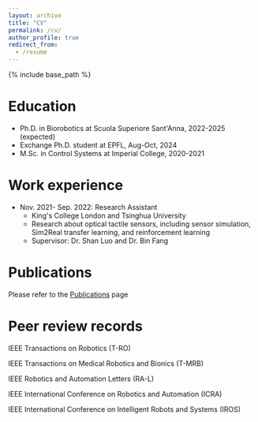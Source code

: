 ```yaml
---
layout: archive
title: "CV"
permalink: /cv/
author_profile: true
redirect_from:
  - /resume
---
```


{% include base_path %}

Education
======
* Ph.D. in Biorobotics at Scuola Superiore Sant'Anna, 2022-2025 (expected)
* Exchange Ph.D. student at EPFL, Aug-Oct, 2024
* M.Sc. in Control Systems at Imperial College, 2020-2021

Work experience
======
* Nov. 2021- Sep. 2022: Research Assistant
  * King's College London and Tsinghua University
  * Research about optical tactile sensors, including sensor simulation, Sim2Real transfer learning, and reinforcement learning
  * Supervisor: Dr. Shan Luo and Dr. Bin Fang

Publications
======

Please refer to the [Publications](https://zixichen007115.github.io/publications/) page

Peer review records
======
IEEE Transactions on Robotics (T-RO)

IEEE Transactions on Medical Robotics and Bionics (T-MRB)

IEEE Robotics and Automation Letters (RA-L)

IEEE International Conference on Robotics and Automation (ICRA)

IEEE International Conference on Intelligent Robots and Systems (IROS)
